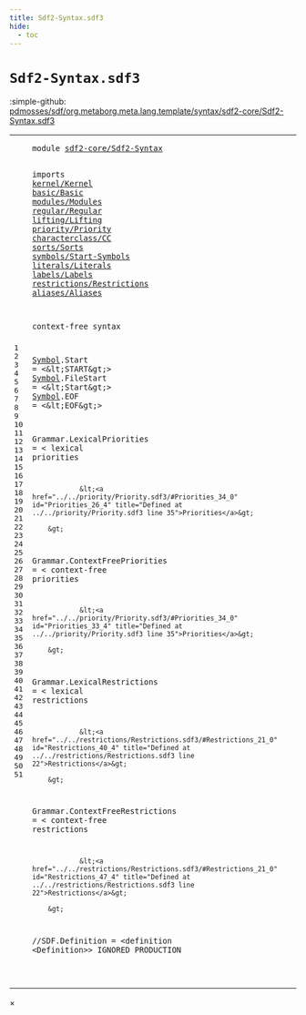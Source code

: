 ```yaml
---
title: Sdf2-Syntax.sdf3
hide:
  - toc
---
```


# `Sdf2-Syntax.sdf3`

:simple-github: [pdmosses/sdf/org.metaborg.meta.lang.template/syntax/sdf2-core/Sdf2-Syntax.sdf3]

[pdmosses/sdf/org.metaborg.meta.lang.template/syntax/sdf2-core/Sdf2-Syntax.sdf3]: https://github.com/pdmosses/sdf/blob/master/org.metaborg.meta.lang.template/syntax/sdf2-core/Sdf2-Syntax.sdf3 "The source file on GitHub"

<div class="sdf3"><table class="highlighttable"><tbody><tr><td class="linenos"><div class="linenodiv"><pre><span></span>1
2
3
4
5
6
7
8
9
10
11
12
13
14
15
16
17
18
19
20
21
22
23
24
25
26
27
28
29
30
31
32
33
34
35
36
37
38
39
40
41
42
43
44
45
46
47
48
49
50
51
</pre></div></td>
<td class="code"><pre><code><span class="keyword">module</span> <a href="../Sdf2.sdf3/#sdf2-core/Sdf2-Syntax_4_2" id="sdf2-core/Sdf2-Syntax_1_8" title="Referenced at ../Sdf2.sdf3 line 5">sdf2-core/Sdf2-Syntax</a>

<span class="keyword">imports</span> <a href="../../kernel/Kernel.sdf3/#kernel/Kernel_0_7" id="kernel/Kernel_3_9" title="Defined at ../../kernel/Kernel.sdf3 line 1">kernel/Kernel</a>
        <a href="../../basic/Basic.sdf3/#basic/Basic_0_7" id="basic/Basic_4_9" title="Defined at ../../basic/Basic.sdf3 line 1">basic/Basic</a>
        <a href="../../modules/Modules.sdf3/#modules/Modules_0_7" id="modules/Modules_5_9" title="Defined at ../../modules/Modules.sdf3 line 1">modules/Modules</a>
        <a href="../../regular/Regular.sdf3/#regular/Regular_0_7" id="regular/Regular_6_9" title="Defined at ../../regular/Regular.sdf3 line 1">regular/Regular</a>
        <a href="../../lifting/Lifting.sdf3/#lifting/Lifting_0_7" id="lifting/Lifting_7_9" title="Defined at ../../lifting/Lifting.sdf3 line 1">lifting/Lifting</a>
        <a href="../../priority/Priority.sdf3/#priority/Priority_0_7" id="priority/Priority_8_9" title="Defined at ../../priority/Priority.sdf3 line 1">priority/Priority</a>
        <a href="../../characterclass/CC.sdf3/#characterclass/CC_0_7" id="characterclass/CC_9_9" title="Defined at ../../characterclass/CC.sdf3 line 1">characterclass/CC</a>
        <a href="../../sorts/Sorts.sdf3/#sorts/Sorts_0_7" id="sorts/Sorts_10_9" title="Defined at ../../sorts/Sorts.sdf3 line 1">sorts/Sorts</a>
        <a href="../../symbols/Start-Symbols.sdf3/#symbols/Start-Symbols_0_7" id="symbols/Start-Symbols_11_9" title="Defined at ../../symbols/Start-Symbols.sdf3 line 1">symbols/Start-Symbols</a>
        <a href="../../literals/Literals.sdf3/#literals/Literals_0_7" id="literals/Literals_12_9" title="Defined at ../../literals/Literals.sdf3 line 1">literals/Literals</a>
        <a href="../../labels/Labels.sdf3/#labels/Labels_0_7" id="labels/Labels_13_9" title="Defined at ../../labels/Labels.sdf3 line 1">labels/Labels</a>
        <a href="../../restrictions/Restrictions.sdf3/#restrictions/Restrictions_0_7" id="restrictions/Restrictions_14_9" title="Defined at ../../restrictions/Restrictions.sdf3 line 1">restrictions/Restrictions</a>
        <a href="../../aliases/Aliases.sdf3/#aliases/Aliases_0_7" id="aliases/Aliases_15_9" title="Defined at ../../aliases/Aliases.sdf3 line 1">aliases/Aliases</a>

<span class="keyword">context-free syntax</span>

<a href="../Sdf2.sdf3/#Symbol_58_36" id="Symbol_19_1" title="Referenced at ../Sdf2.sdf3 line 59">Symbol</a>.<span class="cons_Constructor"><span id="Start_19_8" title="Not referenced locally, nor via imports">Start</span></span> = &lt;\&lt;<span class="cons_String">START</span>\&gt;&gt;
<a href="../Sdf2.sdf3/#Symbol_58_36" id="Symbol_20_1" title="Referenced at ../Sdf2.sdf3 line 59">Symbol</a>.<span class="cons_Constructor"><span id="FileStart_20_8" title="Not referenced locally, nor via imports">FileStart</span></span> = &lt;\&lt;<span class="cons_String">Start</span>\&gt;&gt;
<a href="../Sdf2.sdf3/#Symbol_58_36" id="Symbol_21_1" title="Referenced at ../Sdf2.sdf3 line 59">Symbol</a>.<span class="cons_Constructor"><span id="EOF_21_8" title="Not referenced locally, nor via imports">EOF</span></span> = &lt;\&lt;<span class="cons_String">EOF</span>\&gt;&gt;

<span id="Grammar_23_1" title="Not referenced locally, nor via imports">Grammar</span>.<span class="cons_Constructor"><span id="LexicalPriorities_23_9" title="Not referenced locally, nor via imports">LexicalPriorities</span></span> = &lt;
        <span class="cons_String">lexical</span> <span class="cons_String">priorities</span> 

                &lt;<a href="../../priority/Priority.sdf3/#Priorities_34_0" id="Priorities_26_4" title="Defined at ../../priority/Priority.sdf3 line 35">Priorities</a>&gt;
                
        &gt;

<span id="Grammar_30_1" title="Not referenced locally, nor via imports">Grammar</span>.<span class="cons_Constructor"><span id="ContextFreePriorities_30_9" title="Not referenced locally, nor via imports">ContextFreePriorities</span></span> = &lt;
        <span class="cons_String">context-free</span> <span class="cons_String">priorities</span>
        
                &lt;<a href="../../priority/Priority.sdf3/#Priorities_34_0" id="Priorities_33_4" title="Defined at ../../priority/Priority.sdf3 line 35">Priorities</a>&gt;
        
        &gt;
        
<span id="Grammar_37_1" title="Not referenced locally, nor via imports">Grammar</span>.<span class="cons_Constructor"><span id="LexicalRestrictions_37_9" title="Not referenced locally, nor via imports">LexicalRestrictions</span></span> = &lt;
        <span class="cons_String">lexical</span> <span class="cons_String">restrictions</span>
        
                &lt;<a href="../../restrictions/Restrictions.sdf3/#Restrictions_21_0" id="Restrictions_40_4" title="Defined at ../../restrictions/Restrictions.sdf3 line 22">Restrictions</a>&gt;
        
        &gt;

<span id="Grammar_44_1" title="Not referenced locally, nor via imports">Grammar</span>.<span class="cons_Constructor"><span id="ContextFreeRestrictions_44_9" title="Not referenced locally, nor via imports">ContextFreeRestrictions</span></span> = &lt;
        <span class="cons_String">context-free</span> <span class="cons_String">restrictions</span>
        
                &lt;<a href="../../restrictions/Restrictions.sdf3/#Restrictions_21_0" id="Restrictions_47_4" title="Defined at ../../restrictions/Restrictions.sdf3 line 22">Restrictions</a>&gt;
        
        &gt;

<span class="layout">//SDF.Definition = &lt;definition &lt;Definition&gt;&gt; IGNORED PRODUCTION</span>


</code></pre></td></tr></tbody></table></div>

<div id="modal">
  <div id="modal-content">
    <span id="modal-close">&times;</span>
    <h2 id="modal-h2"></h2>
    <p  id="modal-p"></p>
    <ul id="modal-ul"></ul>
  </div>
</div>
